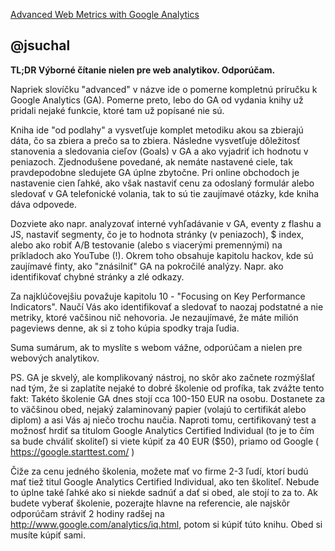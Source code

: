 [Advanced Web Metrics with Google Analytics](http://www.amazon.com/Advanced-Web-Metrics-Google-Analytics/dp/1118168445)

@jsuchal
--------

**TL;DR Výborné čítanie nielen pre web analytikov. Odporúčam.**

Napriek slovíčku "advanced" v názve ide o pomerne kompletnú príručku k Google Analytics (GA). Pomerne preto, lebo do GA od vydania knihy už pridali nejaké funkcie, ktoré tam už popísané nie sú.

Kniha ide "od podlahy" a vysvetľuje komplet metodiku akou sa zbierajú dáta, čo sa zbiera a prečo sa to zbiera. Následne vysvetľuje dôležitosť stanovenia a sledovania cieľov (Goals) v GA a ako vyjadriť ich hodnotu v peniazoch. Zjednodušene povedané, ak nemáte nastavené ciele, tak pravdepodobne sledujete GA úplne zbytočne. Pri online obchodoch je nastavenie cien ľahké, ako však nastaviť cenu za odoslaný formulár alebo sledovať v GA telefonické volania, tak to sú tie zaujímavé otázky, kde kniha dáva odpovede.

Dozviete ako napr. analyzovať interné vyhľadávanie v GA, eventy z flashu a JS, nastaviť segmenty, čo je to hodnota stránky (v peniazoch), $ index, alebo ako robiť A/B testovanie (alebo s viacerými premennými) na príkladoch ako YouTube (!). Okrem toho obsahuje kapitolu hackov, kde sú zaujímavé finty, ako "znásilniť" GA na pokročilé analýzy. Napr. ako identifikovať chybné stránky a zlé odkazy.

Za najklúčovejšiu považuje kapitolu 10 - "Focusing on Key Performance Indicators". Naučí Vás ako identifikovať a sledovať to naozaj podstatné a nie metriky, ktoré vačšinou nič nehovoria. Je nezaujímavé, že máte milión pageviews denne, ak si z toho kúpia spodky traja ľudia.

Suma sumárum, ak to myslíte s webom vážne, odporúčam a nielen pre webových analytikov.

PS. GA je skvelý, ale komplikovaný nástroj, no skôr ako začnete rozmýšlať nad tým, že si zaplatíte nejaké to dobré školenie od profíka, tak zvážte tento fakt: Takéto školenie GA dnes stojí cca 100-150 EUR na osobu. Dostanete za to väčšinou obed, nejaký zalaminovaný papier (volajú to certifikát alebo diplom) a asi Vás aj niečo trochu naučia. Naproti tomu, certifikovaný test a možnosť hrdiť sa titulom Google Analytics Certified Individual (to je to čím sa bude chváliť skoliteľ) si viete kúpiť za 40 EUR ($50), priamo od Google ( https://google.starttest.com/ )

Čiže za cenu jedného školenia, možete mať vo firme 2-3 ľudí, ktorí budú mať tiež titul Google Analytics Certified Individual, ako ten školiteľ. Nebude to úplne také ľahké ako si niekde sadnúť a dať si obed, ale stojí to za to. Ak budete vyberať školenie, pozerajte hlavne na referencie, ale najskôr odporúčam stráviť 2 hodiny radšej na http://www.google.com/analytics/iq.html, potom si kúpiť túto knihu. Obed si musíte kúpiť sami.